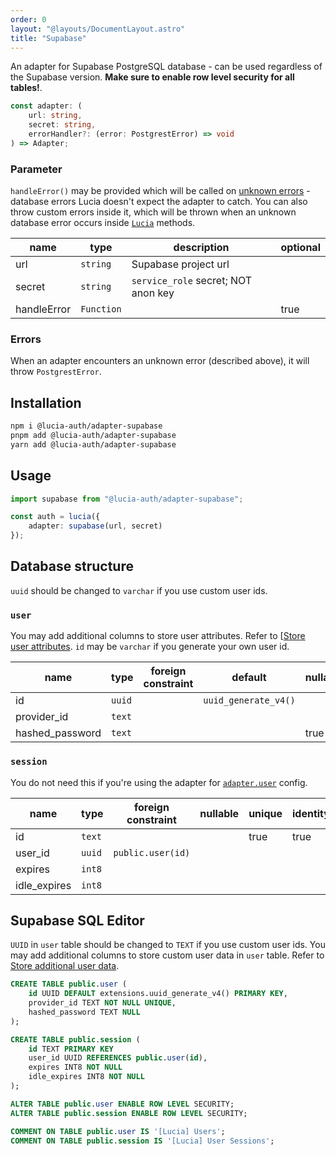 ```yaml
---
order: 0
layout: "@layouts/DocumentLayout.astro"
title: "Supabase"
---
```


An adapter for Supabase PostgreSQL database - can be used regardless of the Supabase version. **Make sure to enable row level security for all tables!**.

```ts
const adapter: (
	url: string,
	secret: string,
	errorHandler?: (error: PostgrestError) => void
) => Adapter;
```

### Parameter

`handleError()` may be provided which will be called on [unknown errors](/learn/basics/handle-errors#known-errors) - database errors Lucia doesn't expect the adapter to catch. You can also throw custom errors inside it, which will be thrown when an unknown database error occurs inside [`Lucia`](/reference/api/server-api#lucia) methods.

| name        | type       | description                         | optional |
| ----------- | ---------- | ----------------------------------- | -------- |
| url         | `string`   | Supabase project url                |          |
| secret      | `string`   | `service_role` secret; NOT anon key |          |
| handleError | `Function` |                                     | true     |

### Errors

When an adapter encounters an unknown error (described above), it will throw `PostgrestError`.

## Installation

```bash
npm i @lucia-auth/adapter-supabase
pnpm add @lucia-auth/adapter-supabase
yarn add @lucia-auth/adapter-supabase
```

## Usage

```ts
import supabase from "@lucia-auth/adapter-supabase";

const auth = lucia({
	adapter: supabase(url, secret)
});
```

## Database structure

`uuid` should be changed to `varchar` if you use custom user ids.

### `user`

You may add additional columns to store user attributes. Refer to [[Store user attributes](/learn/basics/store-user-attributes). `id` may be `varchar` if you generate your own user id.

| name            | type   | foreign constraint | default              | nullable | unique | identity |
| --------------- | ------ | ------------------ | -------------------- | -------- | ------ | -------- |
| id              | `uuid` |                    | `uuid_generate_v4()` |          | true   | true     |
| provider_id     | `text` |                    |                      |          | true   |          |
| hashed_password | `text` |                    |                      | true     |        |          |

### `session`

You do not need this if you're using the adapter for [`adapter.user`](/reference/configure/lucia-configurations#adapter) config.

| name         | type   | foreign constraint | nullable | unique | identity |
| ------------ | ------ | ------------------ | -------- | ------ | -------- |
| id           | `text` |                    |          | true   | true     |
| user_id      | `uuid` | `public.user(id)`  |          |        |          |
| expires      | `int8` |                    |          |        |          |
| idle_expires | `int8` |                    |          |        |          |

## Supabase SQL Editor

`UUID` in `user` table should be changed to `TEXT` if you use custom user ids.
You may add additional columns to store custom user data in `user` table. Refer to [Store additional user data](/learn/basics/store-additional-user-data).

```sql
CREATE TABLE public.user (
	id UUID DEFAULT extensions.uuid_generate_v4() PRIMARY KEY,
	provider_id TEXT NOT NULL UNIQUE,
	hashed_password TEXT NULL
);

CREATE TABLE public.session (
  	id TEXT PRIMARY KEY
	user_id UUID REFERENCES public.user(id),
	expires INT8 NOT NULL
	idle_expires INT8 NOT NULL
);

ALTER TABLE public.user ENABLE ROW LEVEL SECURITY;
ALTER TABLE public.session ENABLE ROW LEVEL SECURITY;

COMMENT ON TABLE public.user IS '[Lucia] Users';
COMMENT ON TABLE public.session IS '[Lucia] User Sessions';
```

